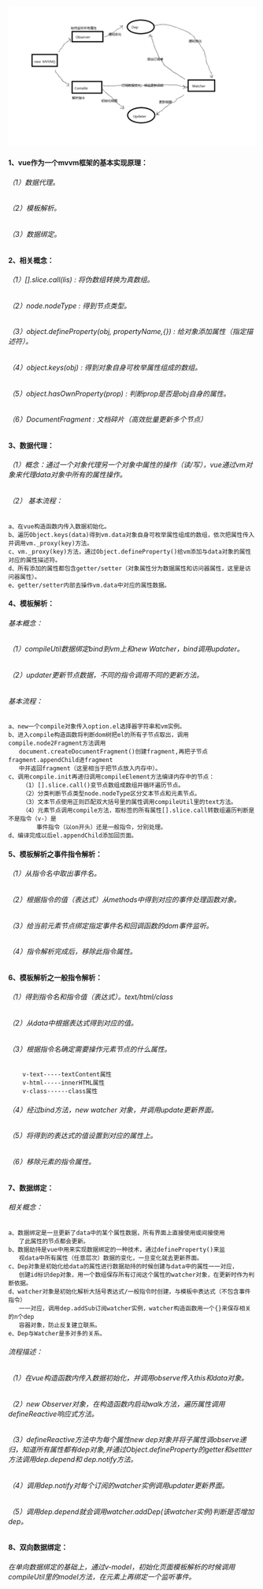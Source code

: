 ![vue](vue.png)
#### 1、vue作为一个mvvm框架的基本实现原理：
###### （1）数据代理。
###### （2）模板解析。
###### （3）数据绑定。
#### 2、相关概念：
###### （1）[].slice.call(lis) : 将伪数组转换为真数组。
###### （2）node.nodeType : 得到节点类型。
###### （3）object.defineProperty(obj, propertyName,{}) : 给对象添加属性（指定描述符）。
###### （4）object.keys(obj) : 得到对象自身可枚举属性组成的数组。
###### （5）object.hasOwnProperty(prop) : 判断prop是否是obj自身的属性。
###### （6）DocumentFragment : 文档碎片（高效批量更新多个节点）
#### 3、数据代理：
###### （1）概念：通过一个对象代理另一个对象中属性的操作（读/写），vue通过vm对象来代理data对象中所有的属性操作。
###### （2） 基本流程：
	a、在vue构造函数内传入数据初始化。
    b、遍历Object.keys(data)得到vm.data对象自身可枚举属性组成的数组，依次把属性传入并调用vm._proxy(key)方法。
	c、vm._proxy(key)方法，通过Object.defineProperty()给vm添加与data对象的属性对应的属性描述符。
	d、所有添加的属性都包含getter/setter（对象属性分为数据属性和访问器属性，这里是访问器属性）。
	e、getter/setter内部去操作vm.data中对应的属性数据。
#### 4、模板解析：
###### 基本概念：
###### （1）compileUtil数据绑定bind到vm上和new Watcher，bind调用updater。
###### （2）updater更新节点数据，不同的指令调用不同的更新方法。
###### 基本流程：
	a、new一个compile对象传入option.el选择器字符串和vm实例。
	b、进入compile构造函数将判断dom树把el的所有子节点取出，调用compile.node2Fragment方法调用
	   document.createDocumentFragment()创建fragment,再把子节点fragment.appendChild进fragment
	   中并返回fragment（这里相当于把节点放入内存中）。
	c、调用compile.init再递归调用compileElement方法编译内存中的节点：
		（1）[].slice.call()变节点数组成数组并循环遍历节点。
		（2）分类判断节点类型node.nodeType区分文本节点和元素节点。
		（3）文本节点使用正则匹配双大括号里的属性调用compileUtil里的text方法。
		（4）元素节点调用compile方法，取标签的所有属性[].slice.call转数组遍历判断是不是指令（v-）是
		    事件指令（以on开头）还是一般指令，分别处理。
	d、编译完成以后el.appendChild添加回页面。
#### 5、模板解析之事件指令解析：
###### （1）从指令名中取出事件名。
###### （2）根据指令的值（表达式）从methods中得到对应的事件处理函数对象。
###### （3）给当前元素节点绑定指定事件名和回调函数的dom事件监听。
###### （4）指令解析完成后，移除此指令属性。
#### 6、模板解析之一般指令解析：
###### （1）得到指令名和指令值（表达式）。text/html/class
###### （2）从data中根据表达式得到对应的值。
###### （3）根据指令名确定需要操作元素节点的什么属性。
        v-text-----textContent属性
        v-html-----innerHTML属性
        v-class------class属性
###### （4）经过bind方法，new watcher 对象，并调用update更新界面。
###### （5）将得到的表达式的值设置到对应的属性上。
###### （6）移除元素的指令属性。
#### 7、数据绑定：
###### 相关概念：
    a、数据绑定是一旦更新了data中的某个属性数据，所有界面上直接使用或间接使用
       了此属性的节点都会更新。
    b、数据劫持是vue中用来实现数据绑定的一种技术，通过defineProperty()来监
       视data中所有属性（任意层次）数据的变化，一旦变化就去更新界面。
    c、Dep对象是初始化给data的属性进行数据劫持的时候创建与data中的属性一一对应，
       创建id标识dep对象，用一个数组保存所有订阅这个属性的watcher对象，在更新时作为判断依据。
    d、watcher对象是初始化解析大括号表达式/一般指令时创建，与模板中表达式（不包含事件指令）
       一一对应，调用dep.addSub订阅watcher实例，watcher构造函数用一个{}来保存相关的n个dep
       容器对象，防止反复建立联系。
    e、Dep与Watcher是多对多的关系。
###### 流程描述：
###### （1）在vue构造函数内传入数据初始化，并调用observe传入this和data对象。
###### （2）new Observer对象，在构造函数内启动walk方法，遍历属性调用defineReactive响应式方法。
###### （3）defineReactive方法中为每个属性new dep对象并将子属性调observe递归，知道所有属性都有dep对象,并通过Object.defineProperty的getter和settter方法调用dep.depend和 dep.notify方法。
###### （4）调用dep.notify对每个订阅的watcher实例调用updater更新界面。
###### （5）调用dep.depend就会调用watcher.addDep(该watcher实例)判断是否增加dep。
#### 8、双向数据绑定：
###### 在单向数据绑定的基础上，通过v-model，初始化页面模板解析的时候调用compileUtil里的model方法，在元素上再绑定一个监听事件。
